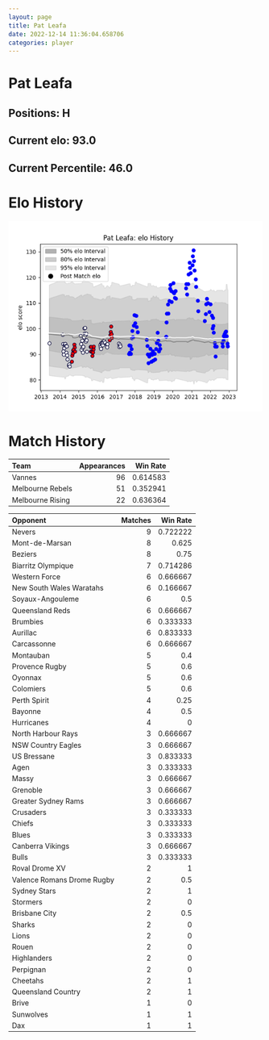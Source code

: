 ```yaml
---  
layout: page  
title: Pat Leafa  
date: 2022-12-14 11:36:04.658706  
categories: player  
---
```

# Pat Leafa

## Positions: H

## Current elo: 93.0

## Current Percentile: 46.0

# Elo History


![elo history](history_PatLeafa.png)
# Match History


| Team             |   Appearances |   Win Rate |
|:-----------------|--------------:|-----------:|
| Vannes           |            96 |   0.614583 |
| Melbourne Rebels |            51 |   0.352941 |
| Melbourne Rising |            22 |   0.636364 |

| Opponent                   |   Matches |   Win Rate |
|:---------------------------|----------:|-----------:|
| Nevers                     |         9 |   0.722222 |
| Mont-de-Marsan             |         8 |   0.625    |
| Beziers                    |         8 |   0.75     |
| Biarritz Olympique         |         7 |   0.714286 |
| Western Force              |         6 |   0.666667 |
| New South Wales Waratahs   |         6 |   0.166667 |
| Soyaux-Angouleme           |         6 |   0.5      |
| Queensland Reds            |         6 |   0.666667 |
| Brumbies                   |         6 |   0.333333 |
| Aurillac                   |         6 |   0.833333 |
| Carcassonne                |         6 |   0.666667 |
| Montauban                  |         5 |   0.4      |
| Provence Rugby             |         5 |   0.6      |
| Oyonnax                    |         5 |   0.6      |
| Colomiers                  |         5 |   0.6      |
| Perth Spirit               |         4 |   0.25     |
| Bayonne                    |         4 |   0.5      |
| Hurricanes                 |         4 |   0        |
| North Harbour Rays         |         3 |   0.666667 |
| NSW Country Eagles         |         3 |   0.666667 |
| US Bressane                |         3 |   0.833333 |
| Agen                       |         3 |   0.333333 |
| Massy                      |         3 |   0.666667 |
| Grenoble                   |         3 |   0.666667 |
| Greater Sydney Rams        |         3 |   0.666667 |
| Crusaders                  |         3 |   0.333333 |
| Chiefs                     |         3 |   0.333333 |
| Blues                      |         3 |   0.333333 |
| Canberra Vikings           |         3 |   0.666667 |
| Bulls                      |         3 |   0.333333 |
| Roval Drome XV             |         2 |   1        |
| Valence Romans Drome Rugby |         2 |   0.5      |
| Sydney Stars               |         2 |   1        |
| Stormers                   |         2 |   0        |
| Brisbane City              |         2 |   0.5      |
| Sharks                     |         2 |   0        |
| Lions                      |         2 |   0        |
| Rouen                      |         2 |   0        |
| Highlanders                |         2 |   0        |
| Perpignan                  |         2 |   0        |
| Cheetahs                   |         2 |   1        |
| Queensland Country         |         2 |   1        |
| Brive                      |         1 |   0        |
| Sunwolves                  |         1 |   1        |
| Dax                        |         1 |   1        |